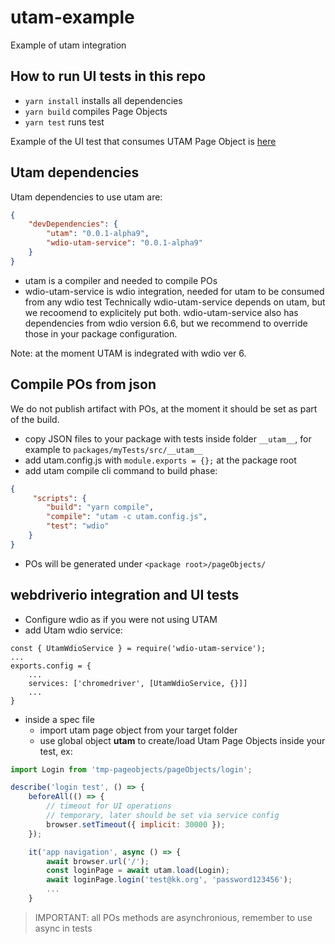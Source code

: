 # utam-example
Example of utam integration

## How to run UI tests in this repo
- `yarn install` installs all dependencies
- `yarn build` compiles Page Objects
- `yarn test` runs test

Example of the UI test that consumes UTAM Page Object is [here](https://github.com/lizaiv77/utam-example/blob/master/packages/tmp-pageobjects/src/__tests__/navigation.spec.ts)

## Utam dependencies

Utam dependencies to use utam are:
```json
{
    "devDependencies": {
        "utam": "0.0.1-alpha9",
        "wdio-utam-service": "0.0.1-alpha9"
    }
}
```

- utam is a compiler and needed to compile POs
- wdio-utam-service is wdio integration, needed for utam to be consumed from any wdio test
Technically wdio-utam-service depends on utam, but we recoomend to explicitely put both.
wdio-utam-service also has dependencies from wdio version 6.6, but we recommend to override those in your package configuration.

Note: at the moment UTAM is indegrated with wdio ver 6.


## Compile POs from json

We do not publish artifact with POs, at the moment it should be set as part of the build.
- copy JSON files to your package with tests inside folder `__utam__`, for example to `packages/myTests/src/__utam__`
- add utam.config.js with `module.exports = {};` at the package root
- add utam compile cli command to build phase:

```json
{
     "scripts": {
        "build": "yarn compile",
        "compile": "utam -c utam.config.js",
        "test": "wdio"
    }
}
```
- POs will be generated under `<package root>/pageObjects/`

## webdriverio integration and UI tests

- Configure wdio as if you were not using UTAM 
- add Utam wdio service:
```
const { UtamWdioService } = require('wdio-utam-service');
...
exports.config = {
    ...
    services: ['chromedriver', [UtamWdioService, {}]]
    ...
}
```

- inside a spec file 
    - import utam page object from your target folder
    - use global object __utam__ to create/load Utam Page Objects inside your test, ex:

```js
import Login from 'tmp-pageobjects/pageObjects/login';

describe('login test', () => {    
    beforeAll(() => {
        // timeout for UI operations
        // temporary, later should be set via service config
        browser.setTimeout({ implicit: 30000 });
    });

    it('app navigation', async () => {
        await browser.url('/');
        const loginPage = await utam.load(Login);
        await loginPage.login('test@kk.org', 'password123456');
        ...
    }
```

> IMPORTANT: all POs methods are asynchronious, remember to use async in tests